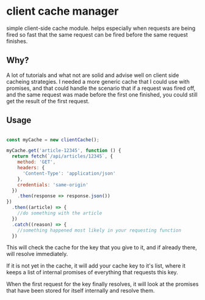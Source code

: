 client cache manager
=====================
simple client-side cache module. helps especially when requests are being fired so fast that the same request can be fired before the same request finishes.

## Why?
A lot of tutorials and what not are solid and advise well on client side cacheing strategies. I needed a more generic cache that I could use with promises, and that could handle the scenario that if a request was fired off, and the same request was made before the first one finished, you could still get the result of the first request.

## Usage
```js

const myCache = new clientCache();

myCache.get('article-12345', function () {
  return fetch(`/api/articles/12345`, {
    method: 'GET',
    headers: {
      'Content-Type': 'application/json'
    },
    credentials: 'same-origin'
  })
    .then(response => response.json())
})
  .then((article) => {
    //do something with the article
  })
  .catch((reason) => {
    //something happened most likely in your requesting function
  })
```

This will check the cache for the key that you give to it, and if already there, will resolve immediately.

If it is not yet in the cache, it will add your cache key to it's list, where it keeps a list of internal promises of everything that requests this key.

When the first request for the key finally resolves, it will look at the promises that have been stored for itself internally and resolve them.
